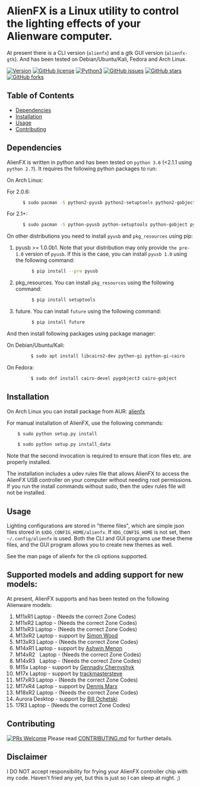 
AlienFX is a Linux utility to control the lighting effects of your Alienware computer.
============

At present there is a CLI version (``alienfx``) and a gtk GUI version (``alienfx-gtk``). And 
has been tested on Debian/Ubuntu/Kali, Fedora and Arch Linux.

[![Version](https://img.shields.io/badge/version-2.2.0-red.svg)]() [![GitHub license](https://img.shields.io/github/license/trackmastersteve/alienfx.svg)](https://github.com/trackmastersteve/alienfx/tree/2.1.x/LICENSE) [![Python3](https://img.shields.io/badge/python-3.6-green.svg)]() [![GitHub issues](https://img.shields.io/github/issues/trackmastersteve/alienfx.svg)](https://github.com/trackmastersteve/alienfx/issues) [![GitHub stars](https://img.shields.io/github/stars/trackmastersteve/alienfx.svg)](https://github.com/trackmastersteve/alienfx/stargazers)  [![GitHub forks](https://img.shields.io/github/forks/trackmastersteve/alienfx.svg)](https://github.com/trackmastersteve/alienfx/network) 

## Table of Contents

- [Dependencies](#dependencies)
- [Installation](#installation)
- [Usage](#usage)
- [Contributing](#contributing)

## Dependencies

AlienFX is written in python and has been tested on ``python 3.6`` (<2.1.1 using ``python 2.7``). It requires
the following python packages to run:

On Arch Linux:

For 2.0.6:
```sh
      $ sudo pacman -S python2-pyusb python2-setuptools python2-gobject python2-cairo
```
For 2.1+:
```sh
      $ sudo pacman -S python-pyusb python-setuptools python-gobject python-cairo python-future
```

On other distributions you need to install ``pyusb`` and ``pkg_resources`` using pip:
1. pyusb >= 1.0.0b1.
   Note that your distribution may only provide ``the pre-1.0`` version of ``pyusb``. If
   this is the case, you can install ``pyusb 1.0`` using the 
   following command:
      ```sh
            $ pip install --pre pyusb
      ```
      
2. pkg_resources.
   You can install ``pkg_resources`` using the following command:
      ```sh
            $ pip install setuptools
      ```
3. future.
   You can install ``future`` using the following command:
      ```sh
            $ pip install future
      ```
And then install following packages using package manager:      
   
   On Debian/Ubuntu/Kali: 
   ```sh
            $ sudo apt install libcairo2-dev python-gi python-gi-cairo
   ```

   On Fedora: 
   ```sh
            $ sudo dnf install cairo-devel pygobject3 cairo-gobject
   ```

## Installation

On Arch Linux you can install package from AUR: [alienfx](https://aur.archlinux.org/packages/alienfx/)

For manual installation of AlienFX, use the following commands:
  
  ```sh
      $ sudo python setup.py install
  ```
  ```sh
      $ sudo python setup.py install_data
  ```

Note that the second invocation is required to ensure that icon files etc. are
properly installed.

The installation includes a udev rules file that allows AlienFX to access the 
AlienFX USB controller on your computer without needing root permissions. If 
you run the install commands without sudo, then the udev rules file will not 
be installed. 

## Usage

Lighting configurations are stored in "theme files", which are simple json
files stored in ``$XDG_CONFIG_HOME/alienfx``. If ``XDG_CONFIG_HOME`` is not set, then
``~/.config/alienfx`` is used. Both the CLI and GUI programs use these theme
files, and the GUI program allows you to create new themes as well.

See the man page of alienfx for the cli options supported.

Supported models and adding support for new models:
--------------------------------------------------

At present, AlienFX supports and has been tested on the following Alienware models:

1.  M11xR1   Laptop  -  (Needs the correct Zone Codes)
2.  M11xR2   Laptop  -  (Needs the correct Zone Codes)
3.  M11xR3   Laptop  -  (Needs the correct Zone Codes)
4.  M13xR2   Laptop  -  support by [Simon Wood](https://github.com/mungewell)
5.  M13xR3   Laptop  -  (Needs the correct Zone Codes)
6.  M14xR1   Laptop  -  support by [Ashwin Menon](https://github.com/ashwinm76)
7.  M14xR2   Laptop  -  (Needs the correct Zone Codes)
8.  M14xR3   Laptop  -  (Needs the correct Zone Codes)
9.  M15x     Laptop  -  support by [Gennadiy Chernyshyk](https://github.com/shatur95)
10. M17x     Laptop  -  support by [trackmastersteve](https://github.com/trackmastersteve)
11. M17xR3   Laptop  -  (Needs the correct Zone Codes)
12. M17xR4   Laptop  -  support by [Dennis Marx](https://github.com/derco0n)
13. M18xR2   Laptop  -  (Needs the correct Zone Codes)
14. Aurora   Desktop -  support by [Bill Ochetski](https://github.com/ochetski)
15. 17R3     Laptop  -  (Needs the correct Zone Codes)

## Contributing

[![PRs Welcome](https://img.shields.io/badge/PRs-welcome-brightgreen.svg?style=flat-square)](http://makeapullrequest.com) Please read [CONTRIBUTING.md](https://github.com/trackmastersteve/alienfx/blob/master/CONTRIBUTING.md) for further details. 

## Disclaimer

I DO NOT accept responsibility for frying your AlienFX controller chip with my code.
Haven't fried any yet, but this is just so I can sleep at night. ;)
